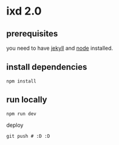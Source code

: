 # ixd 2.0

##  prerequisites
you need to have [jekyll](https://jekyllrb.com/docs/installation) and [node](https://nodejs.org/en/) installed.



## install dependencies

```
npm install
```

## run locally
```
npm run dev
```

deploy
```
git push # :D :D
```


